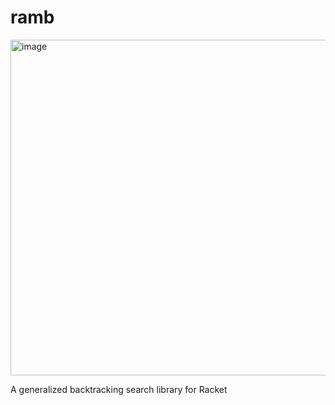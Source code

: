 # ramb

<img width="537" alt="image" src="https://github.com/user-attachments/assets/0ef01453-cc72-4a4b-b1d1-5ac318d0b342" />




A generalized backtracking search library for Racket

